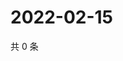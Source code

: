 # 2022-02-15

共 0 条

<!-- BEGIN WEIBO -->
<!-- 最后更新时间 Tue Feb 15 2022 07:14:11 GMT+0800 (China Standard Time) -->

<!-- END WEIBO -->
